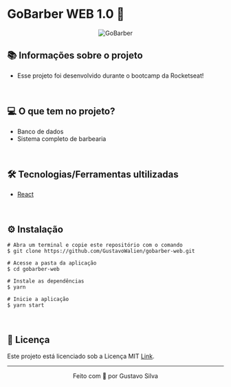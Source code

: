 # GoBarber WEB 1.0 🚀

<div align="center">
  <img alt="GoBarber" title="GoBarber" src="https://user-images.githubusercontent.com/19844596/160872755-09b5ddc2-1aa4-4726-8b2d-85a3fe480701.png" />
</div>

## 📚 Informações sobre o projeto

* Esse projeto foi desenvolvido durante o bootcamp da Rocketseat! 

&nbsp;

## 💻 O que tem no projeto?

* Banco de dados
* Sistema completo de barbearia

&nbsp;

## 🛠️ Tecnologias/Ferramentas ultilizadas

* [React](https://pt-br.reactjs.org/)

&nbsp;


## ⚙️ Instalação
```
# Abra um terminal e copie este repositório com o comando
$ git clone https://github.com/GustavoWalien/gobarber-web.git
```

```
# Acesse a pasta da aplicação
$ cd gobarber-web

# Instale as dependências
$ yarn

# Inicie a aplicação
$ yarn start

```

&nbsp;

## 📝 Licença

Este projeto está licenciado sob a Licença MIT [Link](https://github.com/GustavoWalien/gobarber-web/blob/master/LICENSE).

---

<p align="center">Feito com 💙 por Gustavo Silva</p>
